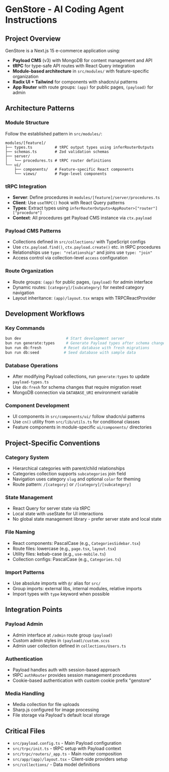 # GenStore - AI Coding Agent Instructions

## Project Overview

GenStore is a Next.js 15 e-commerce application using:

- **Payload CMS** (v3) with MongoDB for content management and API
- **tRPC** for type-safe API routes with React Query integration
- **Module-based architecture** in `src/modules/` with feature-specific organization
- **Radix UI + Tailwind** for components with shadcn/ui patterns
- **App Router** with route groups: `(app)` for public pages, `(payload)` for admin

## Architecture Patterns

### Module Structure

Follow the established pattern in `src/modules/`:

```
modules/[feature]/
├── types.ts          # tRPC output types using inferRouterOutputs
├── schemas.ts        # Zod validation schemas
├── server/
│   └── procedures.ts # tRPC router definitions
└── ui/
    ├── components/   # Feature-specific React components
    └── views/        # Page-level components
```

### tRPC Integration

- **Server**: Define procedures in `modules/[feature]/server/procedures.ts`
- **Client**: Use `useTRPC()` hook with React Query patterns
- **Types**: Extract types using `inferRouterOutputs<AppRouter>["router"]["procedure"]`
- **Context**: All procedures get Payload CMS instance via `ctx.payload`

### Payload CMS Patterns

- Collections defined in `src/collections/` with TypeScript configs
- Use `ctx.payload.find()`, `ctx.payload.create()` etc. in tRPC procedures
- Relationships use `type: "relationship"` and joins use `type: "join"`
- Access control via collection-level `access` configuration

### Route Organization

- Route groups: `(app)` for public pages, `(payload)` for admin interface
- Dynamic routes: `[category]/[subcategory]` for nested category navigation
- Layout inheritance: `(app)/layout.tsx` wraps with TRPCReactProvider

## Development Workflows

### Key Commands

```bash
bun dev                    # Start development server
bun run generate:types     # Generate Payload types after schema changes
bun run db:fresh          # Reset database with fresh migrations
bun run db:seed           # Seed database with sample data
```

### Database Operations

- After modifying Payload collections, run `generate:types` to update `payload-types.ts`
- Use `db:fresh` for schema changes that require migration reset
- MongoDB connection via `DATABASE_URI` environment variable

### Component Development

- UI components in `src/components/ui/` follow shadcn/ui patterns
- Use `cn()` utility from `src/lib/utils.ts` for conditional classes
- Feature components in module-specific `ui/components/` directories

## Project-Specific Conventions

### Category System

- Hierarchical categories with parent/child relationships
- Categories collection supports `subcategories` join field
- Navigation uses category `slug` and optional `color` for theming
- Route pattern: `/[category]` or `/[category]/[subcategory]`

### State Management

- React Query for server state via tRPC
- Local state with useState for UI interactions
- No global state management library - prefer server state and local state

### File Naming

- React components: PascalCase (e.g., `CategoriesSidebar.tsx`)
- Route files: lowercase (e.g., `page.tsx`, `layout.tsx`)
- Utility files: kebab-case (e.g., `use-mobile.ts`)
- Collection configs: PascalCase (e.g., `Categories.ts`)

### Import Patterns

- Use absolute imports with `@/` alias for `src/`
- Group imports: external libs, internal modules, relative imports
- Import types with `type` keyword when possible

## Integration Points

### Payload Admin

- Admin interface at `/admin` route group `(payload)`
- Custom admin styles in `(payload)/custom.scss`
- Admin user collection defined in `collections/Users.ts`

### Authentication

- Payload handles auth with session-based approach
- tRPC `authRouter` provides session management procedures
- Cookie-based authentication with custom cookie prefix "genstore"

### Media Handling

- Media collection for file uploads
- Sharp.js configured for image processing
- File storage via Payload's default local storage

## Critical Files

- `src/payload.config.ts` - Main Payload configuration
- `src/trpc/init.ts` - tRPC setup with Payload context
- `src/trpc/routers/_app.ts` - Main router composition
- `src/app/(app)/layout.tsx` - Client-side providers setup
- `src/collections/` - Data model definitions
